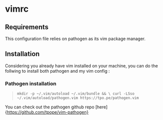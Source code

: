 # vimrc

## Requirements

This configuration file relies on pathogen as its vim package manager.

## Installation

Considering you already have vim installed on your machine, you can do the follwing to install both pathogen and my vim config :

### Pathogen installation 

> `mkdir -p ~/.vim/autoload ~/.vim/bundle && \
curl -LSso ~/.vim/autoload/pathogen.vim https://tpo.pe/pathogen.vim`

You can check out the pathogen github repo [here]{https://github.com/tpope/vim-pathogen}
